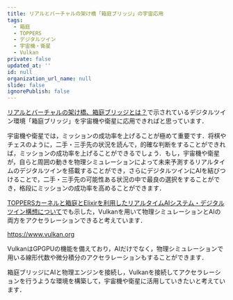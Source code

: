 ```yaml
---
title: リアルとバーチャルの架け橋「箱庭ブリッジ」の宇宙応用
tags:
  - 箱庭
  - TOPPERS
  - デジタルツイン
  - 宇宙機・衛星
  - Vulkan
private: false
updated_at: ''
id: null
organization_url_name: null
slide: false
ignorePublish: false
---
```

[リアルとバーチャルの架け橋、箱庭ブリッジとは？](https://hakoniwa-lab.net/2024/06/13/core-tech-06/)で示されているデジタルツイン環境「箱庭ブリッジ」を宇宙機や衛星に応用できればと思っています．

宇宙機や衛星では，ミッションの成功率を上げることが極めて重要です．将棋やチェスのように，二手・三手先の状況を読んで，的確な判断をすることができれば，ミッションの成功率を上げることができるでしょう．もし，宇宙機や衛星が，自らと周囲の動きを物理シミュレーションによって未来予測するリアルタイムのデジタルツインを搭載することができ，さらにデジタルツインにAIを結びつけることで，二手・三手先の可能性ある状況の中で最良の選択をすることができ，格段にミッションの成功率を高めることができます．

[TOPPERSカーネルと箱庭とElixirを利用したリアルタイムAIシステム・デジタルツイン構想について](https://qiita.com/zacky1972/items/19bb7c70a3647a90d832)でも示した，Vulkanを用いて物理シミュレーションとAIの両方をアクセラレーションできると考えています．

https://www.vulkan.org

VulkanはGPGPUの機能を備えており，AIだけでなく，物理シミュレーションで用いる線形代数や微分積分のアクセラレーションもすることができます．

箱庭ブリッジにAIと物理エンジンを接続し，Vulkanを接続してアクセラレーションを行うような環境を構築して，宇宙機や衛星に活用していきたいと考えています．
